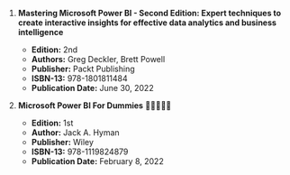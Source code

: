 1. **Mastering Microsoft Power BI - Second Edition: Expert techniques to create interactive insights for effective data analytics and business intelligence**
   - **Edition:** 2nd
   - **Authors:** Greg Deckler, Brett Powell
   - **Publisher:** Packt Publishing
   - **ISBN-13:** 978-1801811484
   - **Publication Date:** June 30, 2022

2. **Microsoft Power BI For Dummies** 🚨🚨🚨🚨🚨
   - **Edition:** 1st
   - **Author:** Jack A. Hyman
   - **Publisher:** Wiley
   - **ISBN-13:** 978-1119824879
   - **Publication Date:** February 8, 2022
